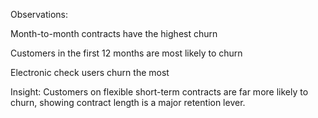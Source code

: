 Observations:

Month-to-month contracts have the highest churn

Customers in the first 12 months are most likely to churn

Electronic check users churn the most

Insight: 
Customers on flexible short-term contracts are far more likely to churn, showing contract length is a major retention lever.
